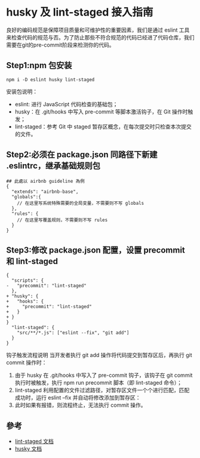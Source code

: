 # husky 及 lint-staged 接入指南

良好的编码规范是保障项目质量和可维护性的重要因素，我们是通过 eslint 工具来检查代码的规范与否。为了防止那些不符合规范的代码已经进了代码仓库，我们需要在git的pre-commit阶段来检测你的代码。


## Step1:npm 包安装
```
npm i -D eslint husky lint-staged
```

安装包说明：
* eslint: 进行 JavaScript 代码检查的基础包；
* husky：在 .git/hooks 中写入 pre-commit 等脚本激活钩子，在 Git 操作时触发；
* lint-staged：参考 Git 中 staged 暂存区概念，在每次提交时只检查本次提交的文件。

## Step2:必须在 package.json 同路径下新建 .eslintrc，继承基础规则包
```
## 此處以 airbnb guideline 為例
{
  "extends": "airbnb-base", 
  "globals":{
    // 在这里写系统特殊需要的全局变量，不需要则不写 globals
  },
  "rules": {
    // 在这里写覆盖规则，不需要则不写 rules
  }
}
```

## Step3:修改 package.json 配置，设置 precommit 和 lint-staged

```
{
  "scripts": {
-   "precommit": "lint-staged"
  },
+ "husky": {
+   "hooks": {
+     "precommit": "lint-staged"
+   }
+ }
}
  "lint-staged": {
    "src/**/*.js": ["eslint --fix", "git add"]
  }
}
```

钩子触发流程说明
当开发者执行 git add 操作将代码提交到暂存区后，再执行 git commit 操作时：
1. 由于 husky 在 .git/hooks 中写入了 pre-commit 钩子，该钩子在 git commit 执行时被触发，执行 npm run precommit 脚本（即 lint-staged 命令）；
2. lint-staged 利用配置的文件过滤路径，对暂存区文件一个个进行匹配，匹配成功时，运行 eslint –fix 并自动将修改添加到暂存区：
3. 此时如果有报错，则流程终止，无法执行 commit 操作。

##  參考
- [lint-staged 文档](https://github.com/okonet/lint-staged)
- [husky 文档](https://github.com/typicode/husky)

